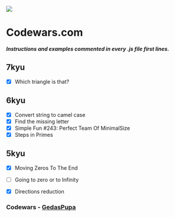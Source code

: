 ![](https://www.codewars.com/users/GedasPupa/badges/micro)

# Codewars.com

**_Instructions and examples commented in every .js file first lines._**

## 7kyu

- [x] Which triangle is that?

## 6kyu

- [x] Convert string to camel case
- [X] Find the missing letter
- [x] Simple Fun #243: Perfect Team Of MinimalSize
- [x] Steps in Primes

## 5kyu

- [x] Moving Zeros To The End
- [ ] Going to zero or to Infinity
- [x] Directions reduction


### Codewars - [GedasPupa](https://www.codewars.com/users/GedasPupa)